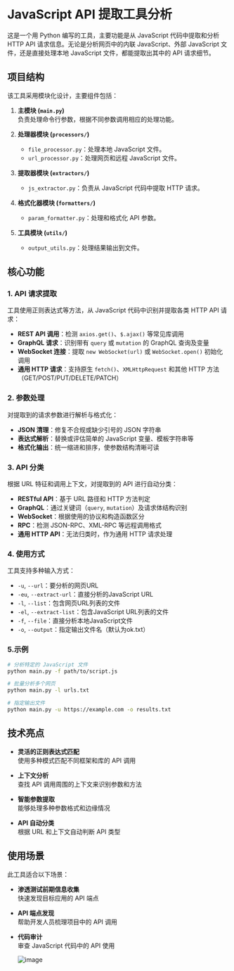 # JavaScript API 提取工具分析

这是一个用 Python 编写的工具，主要功能是从 JavaScript 代码中提取和分析 HTTP API 请求信息。无论是分析网页中的内联 JavaScript、外部 JavaScript 文件，还是直接处理本地 JavaScript 文件，都能提取出其中的 API 请求细节。

## 项目结构

该工具采用模块化设计，主要组件包括：

1. **主模块 (`main.py`)**  
   负责处理命令行参数，根据不同参数调用相应的处理功能。

2. **处理器模块 (`processors/`)**  
   - `file_processor.py`：处理本地 JavaScript 文件。  
   - `url_processor.py`：处理网页和远程 JavaScript 文件。

3. **提取器模块 (`extractors/`)**  
   - `js_extractor.py`：负责从 JavaScript 代码中提取 HTTP 请求。

4. **格式化器模块 (`formatters/`)**  
   - `param_formatter.py`：处理和格式化 API 参数。

5. **工具模块 (`utils/`)**  
   - `output_utils.py`：处理结果输出到文件。

## 核心功能

### 1. API 请求提取

工具使用正则表达式等方法，从 JavaScript 代码中识别并提取各类 HTTP API 请求：

- **REST API 调用**：检测 `axios.get()`、`$.ajax()` 等常见库调用  
- **GraphQL 请求**：识别带有 `query` 或 `mutation` 的 GraphQL 查询及变量  
- **WebSocket 连接**：提取 `new WebSocket(url)` 或 `WebSocket.open()` 初始化调用  
- **通用 HTTP 请求**：支持原生 `fetch()`、`XMLHttpRequest` 和其他 HTTP 方法（GET/POST/PUT/DELETE/PATCH）  

### 2. 参数处理

对提取到的请求参数进行解析与格式化：

- **JSON 清理**：修复不合规或缺少引号的 JSON 字符串  
- **表达式解析**：替换或评估简单的 JavaScript 变量、模板字符串等  
- **格式化输出**：统一缩进和排序，使参数结构清晰可读  

### 3. API 分类

根据 URL 特征和调用上下文，对提取到的 API 进行自动分类：

- **RESTful API**：基于 URL 路径和 HTTP 方法判定  
- **GraphQL**：通过关键词（`query`, `mutation`）及请求体结构识别  
- **WebSocket**：根据使用的协议和构造函数区分  
- **RPC**：检测 JSON-RPC、XML-RPC 等远程调用格式  
- **通用 HTTP API**：无法归类时，作为通用 HTTP 请求处理  


### 4. 使用方式

工具支持多种输入方式：

- `-u`, `--url`：要分析的网页URL
- `-eu`, `--extract-url`：直接分析的JavaScript URL
- `-l`, `--list`：包含网页URL列表的文件
- `-el`, `--extract-list`：包含JavaScript URL列表的文件
- `-f`, `--file`：直接分析本地JavaScript文件
- `-o`, `--output`：指定输出文件名（默认为ok.txt）

### 5.示例

```bash
# 分析特定的 JavaScript 文件
python main.py -f path/to/script.js

# 批量分析多个网页
python main.py -l urls.txt

# 指定输出文件
python main.py -u https://example.com -o results.txt

```

## 技术亮点

- **灵活的正则表达式匹配**  
  使用多种模式匹配不同框架和库的 API 调用

- **上下文分析**  
  查找 API 调用周围的上下文来识别参数和方法

- **智能参数提取**  
  能够处理多种参数格式和边缘情况

- **API 自动分类**  
  根据 URL 和上下文自动判断 API 类型

## 使用场景

此工具适合以下场景：

- **渗透测试前期信息收集**  
  快速发现目标应用的 API 端点

- **API 端点发现**  
  帮助开发人员梳理项目中的 API 调用

- **代码审计**  
  审查 JavaScript 代码中的 API 使用

  ![image](https://github.com/user-attachments/assets/cb79fad4-90b6-4cdc-9d55-d4bed065c84f)

